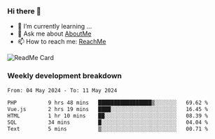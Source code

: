 ### Hi there 👋

- 🌱 I’m currently learning ...
- 💬 Ask me about [AboutMe](https://www.itzcy.com/about)
- 📫 How to reach me: [ReachMe](https://www.itzcy.com/about)

![ReadMe Card](https://github-readme-stats-ten-gilt.vercel.app/api?username=SuperChenYun&show_icons=true&title_color=fff&icon_color=79ff97&text_color=9f9f9f&bg_color=151515&hide_border=true)

### Weekly development breakdown
<!--START_SECTION:waka-->

```txt
From: 04 May 2024 - To: 11 May 2024

PHP          9 hrs 48 mins   █████████████████▒░░░░░░░   69.62 %
Vue.js       2 hrs 19 mins   ████░░░░░░░░░░░░░░░░░░░░░   16.45 %
HTML         1 hr 10 mins    ██░░░░░░░░░░░░░░░░░░░░░░░   08.39 %
SQL          34 mins         █░░░░░░░░░░░░░░░░░░░░░░░░   04.04 %
Text         5 mins          ▒░░░░░░░░░░░░░░░░░░░░░░░░   00.71 %
```

<!--END_SECTION:waka-->
